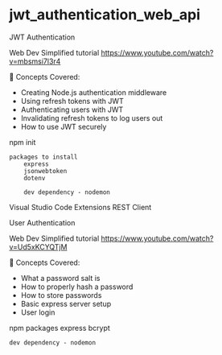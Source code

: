 # jwt_authentication_web_api

JWT Authentication 

Web Dev Simplified tutorial
https://www.youtube.com/watch?v=mbsmsi7l3r4

🧠 Concepts Covered:

- Creating Node.js authentication middleware
- Using refresh tokens with JWT
- Authenticating users with JWT
- Invalidating refresh tokens to log users out
- How to use JWT securely



npm init

    packages to install
        express
        jsonwebtoken
        dotenv
        
        dev dependency - nodemon

Visual Studio Code Extensions
    REST Client



User Authentication 

Web Dev Simplified tutorial
https://www.youtube.com/watch?v=Ud5xKCYQTjM

🧠 Concepts Covered:

- What a password salt is
- How to properly hash a password
- How to store passwords
- Basic express server setup
- User login

npm packages
    express
    bcrypt

    dev dependency - nodemon
